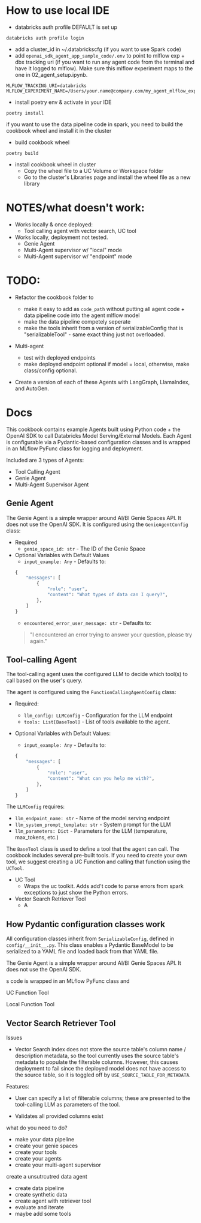 # How to use local IDE

- databricks auth profile DEFAULT is set up
```
databricks auth profile login
```
- add a cluster_id in ~/.databrickscfg (if you want to use Spark code)
- add `openai_sdk_agent_app_sample_code/.env` to point to mlflow exp + dbx tracking uri (if you want to run any agent code from the terminal and have it logged to mlflow).  Make sure this mlflow experiment maps to the one in 02_agent_setup.ipynb.
```
MLFLOW_TRACKING_URI=databricks
MLFLOW_EXPERIMENT_NAME=/Users/your.name@company.com/my_agent_mlflow_experiment
```
- install poetry env & activate in your IDE
```
poetry install
```

if you want to use the data pipeline code in spark, you need to build the cookbook wheel and install it in the cluster
- build cookbook wheel
```
poetry build
```
- install cookbook wheel in cluster
    - Copy the wheel file to a UC Volume or Workspace folder
    - Go to the cluster's Libraries page and install the wheel file as a new library


# NOTES/what doesn't work:
- Works locally & once deployed:
    - Tool calling agent with vector search, UC tool
- Works locally, deployment not tested.
    - Genie Agent
    - Multi-Agent supervisor w/ "local" mode
    - Multi-Agent supervisor w/ "endpoint" mode

# TODO:
- Refactor the cookbook folder to 
    - make it easy to add as `code_path` without putting all agent code + data pipeline code into the agent mlflow model
    - make the data pipeline competely seperate
    - make the tools inherit from a version of serializableConfig that is "serializableTool" - same exact thing just not overloaded.

- Multi-agent
    - test with deployed endpoints
    - make deployed endpoint optional if model = local, otherwise, make class/config optional.

- Create a version of each of these Agents with LangGraph, LlamaIndex, and AutoGen.

# Docs

This cookbook contains example Agents built using Python code + the OpenAI SDK to call Databricks Model Serving/External Models.  Each Agent is configurable via a Pydantic-based configuration classes and is wrapped in an MLflow PyFunc class for logging and deployment.

Included are 3 types of Agents:
- Tool Calling Agent
- Genie Agent
- Multi-Agent Supervisor Agent

## Genie Agent

The Genie Agent is a simple wrapper around AI/BI Genie Spaces API.  It does not use the OpenAI SDK.  It is configured using the `GenieAgentConfig` class:
- Required
    - `genie_space_id: str` - The ID of the Genie Space
- Optional Variables with Default Values
    - `input_example: Any` - Defaults to:
    ```python
    {
        "messages": [
            {
                "role": "user",
                "content": "What types of data can I query?",
            },
        ]
    }
    ```
    - `encountered_error_user_message: str` - Defaults to:
    > "I encountered an error trying to answer your question, please try again."

## Tool-calling Agent

The tool-calling agent uses the configured LLM to decide which tool(s) to call based on the user's query.  

The agent is configured using the `FunctionCallingAgentConfig` class:

- Required:
    - `llm_config: LLMConfig` - Configuration for the LLM endpoint
    - `tools: List[BaseTool]` - List of tools available to the agent.  

- Optional Variables with Default Values:
    - `input_example: Any` - Defaults to:
    ```python
    {
        "messages": [
            {
                "role": "user",
                "content": "What can you help me with?",
            },
        ]
    }
    ```

The `LLMConfig` requires:
- `llm_endpoint_name: str` - Name of the model serving endpoint
- `llm_system_prompt_template: str` - System prompt for the LLM
- `llm_parameters: Dict` - Parameters for the LLM (temperature, max_tokens, etc.)

The `BaseTool` class is used to define a tool that the agent can call.  The cookbook includes several pre-built tools.  If you need to create your own tool, we suggest creating a UC Function and calling that function using the `UCTool`. 
- UC Tool
    - Wraps the uc toolkit.  Adds add't code to parse errors from spark exceptions to just show the Python errors.
- Vector Search Retriever Tool
    - A 




## How Pydantic configuration classes work
All configuration classes inherit from `SerializableConfig`, defined in `config/__init__.py`.  This class enables a Pydantic BaseModel to be serialized to a YAML file and loaded back from that YAML file.



The Genie Agent is a simple wrapper around AI/BI Genie Spaces API.  It does not use the OpenAI SDK.



s code is wrapped in an MLflow PyFunc class and 


UC Function Tool

Local Function Tool

## Vector Search Retriever Tool

Issues
- Vector Search index does not store the source table's column name / description metadata, so the tool currently uses the source table's metadata to populate the filterable columns.  However, this causes deployment to fail since the deployed model does not have access to the source table, so it is toggled off by `USE_SOURCE_TABLE_FOR_METADATA`.


Features:
* User can specify a list of filterable columns; these are presented to the tool-calling LLM as parameters of the tool.


* Validates all provided columns exist




what do you need to do?

- make your data pipeline
- create your genie spaces
- create your tools
- create your agents
- create your multi-agent supervisor



create a unsutrcutred data agent
- create data pipeline
- create synthetic data
- create agent with retriever tool
- evaluate and iterate
- maybe add some tools

